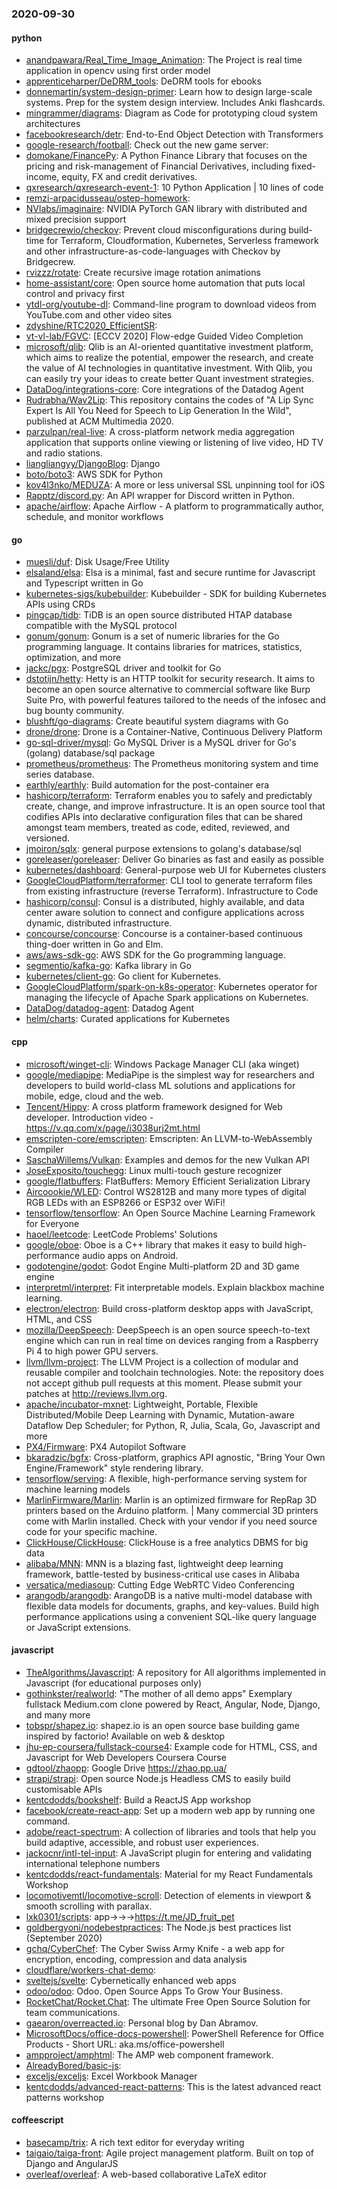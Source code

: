 ### 2020-09-30

#### python
* [anandpawara/Real_Time_Image_Animation](https://github.com/anandpawara/Real_Time_Image_Animation): The Project is real time application in opencv using first order model
* [apprenticeharper/DeDRM_tools](https://github.com/apprenticeharper/DeDRM_tools): DeDRM tools for ebooks
* [donnemartin/system-design-primer](https://github.com/donnemartin/system-design-primer): Learn how to design large-scale systems. Prep for the system design interview. Includes Anki flashcards.
* [mingrammer/diagrams](https://github.com/mingrammer/diagrams):  Diagram as Code for prototyping cloud system architectures
* [facebookresearch/detr](https://github.com/facebookresearch/detr): End-to-End Object Detection with Transformers
* [google-research/football](https://github.com/google-research/football): Check out the new game server:
* [domokane/FinancePy](https://github.com/domokane/FinancePy): A Python Finance Library that focuses on the pricing and risk-management of Financial Derivatives, including fixed-income, equity, FX and credit derivatives.
* [qxresearch/qxresearch-event-1](https://github.com/qxresearch/qxresearch-event-1): 10 Python Application  | 10 lines of code 
* [remzi-arpacidusseau/ostep-homework](https://github.com/remzi-arpacidusseau/ostep-homework): 
* [NVlabs/imaginaire](https://github.com/NVlabs/imaginaire): NVIDIA PyTorch GAN library with distributed and mixed precision support
* [bridgecrewio/checkov](https://github.com/bridgecrewio/checkov): Prevent cloud misconfigurations during build-time for Terraform, Cloudformation, Kubernetes, Serverless framework and other infrastructure-as-code-languages with Checkov by Bridgecrew.
* [rvizzz/rotate](https://github.com/rvizzz/rotate): Create recursive image rotation animations
* [home-assistant/core](https://github.com/home-assistant/core):  Open source home automation that puts local control and privacy first
* [ytdl-org/youtube-dl](https://github.com/ytdl-org/youtube-dl): Command-line program to download videos from YouTube.com and other video sites
* [zdyshine/RTC2020_EfficientSR](https://github.com/zdyshine/RTC2020_EfficientSR): 
* [vt-vl-lab/FGVC](https://github.com/vt-vl-lab/FGVC): [ECCV 2020] Flow-edge Guided Video Completion
* [microsoft/qlib](https://github.com/microsoft/qlib): Qlib is an AI-oriented quantitative investment platform, which aims to realize the potential, empower the research, and create the value of AI technologies in quantitative investment. With Qlib, you can easily try your ideas to create better Quant investment strategies.
* [DataDog/integrations-core](https://github.com/DataDog/integrations-core): Core integrations of the Datadog Agent
* [Rudrabha/Wav2Lip](https://github.com/Rudrabha/Wav2Lip): This repository contains the codes of "A Lip Sync Expert Is All You Need for Speech to Lip Generation In the Wild", published at ACM Multimedia 2020.
* [parzulpan/real-live](https://github.com/parzulpan/real-live): A cross-platform network media aggregation application that supports online viewing or listening of live video, HD TV and radio stations. 
* [liangliangyy/DjangoBlog](https://github.com/liangliangyy/DjangoBlog): Django
* [boto/boto3](https://github.com/boto/boto3): AWS SDK for Python
* [kov4l3nko/MEDUZA](https://github.com/kov4l3nko/MEDUZA): A more or less universal SSL unpinning tool for iOS
* [Rapptz/discord.py](https://github.com/Rapptz/discord.py): An API wrapper for Discord written in Python.
* [apache/airflow](https://github.com/apache/airflow): Apache Airflow - A platform to programmatically author, schedule, and monitor workflows

#### go
* [muesli/duf](https://github.com/muesli/duf): Disk Usage/Free Utility
* [elsaland/elsa](https://github.com/elsaland/elsa):  Elsa is a minimal, fast and secure runtime for Javascript and Typescript written in Go
* [kubernetes-sigs/kubebuilder](https://github.com/kubernetes-sigs/kubebuilder): Kubebuilder - SDK for building Kubernetes APIs using CRDs
* [pingcap/tidb](https://github.com/pingcap/tidb): TiDB is an open source distributed HTAP database compatible with the MySQL protocol
* [gonum/gonum](https://github.com/gonum/gonum): Gonum is a set of numeric libraries for the Go programming language. It contains libraries for matrices, statistics, optimization, and more
* [jackc/pgx](https://github.com/jackc/pgx): PostgreSQL driver and toolkit for Go
* [dstotijn/hetty](https://github.com/dstotijn/hetty): Hetty is an HTTP toolkit for security research. It aims to become an open source alternative to commercial software like Burp Suite Pro, with powerful features tailored to the needs of the infosec and bug bounty community.
* [blushft/go-diagrams](https://github.com/blushft/go-diagrams): Create beautiful system diagrams with Go
* [drone/drone](https://github.com/drone/drone): Drone is a Container-Native, Continuous Delivery Platform
* [go-sql-driver/mysql](https://github.com/go-sql-driver/mysql): Go MySQL Driver is a MySQL driver for Go's (golang) database/sql package
* [prometheus/prometheus](https://github.com/prometheus/prometheus): The Prometheus monitoring system and time series database.
* [earthly/earthly](https://github.com/earthly/earthly): Build automation for the post-container era
* [hashicorp/terraform](https://github.com/hashicorp/terraform): Terraform enables you to safely and predictably create, change, and improve infrastructure. It is an open source tool that codifies APIs into declarative configuration files that can be shared amongst team members, treated as code, edited, reviewed, and versioned.
* [jmoiron/sqlx](https://github.com/jmoiron/sqlx): general purpose extensions to golang's database/sql
* [goreleaser/goreleaser](https://github.com/goreleaser/goreleaser): Deliver Go binaries as fast and easily as possible
* [kubernetes/dashboard](https://github.com/kubernetes/dashboard): General-purpose web UI for Kubernetes clusters
* [GoogleCloudPlatform/terraformer](https://github.com/GoogleCloudPlatform/terraformer): CLI tool to generate terraform files from existing infrastructure (reverse Terraform). Infrastructure to Code
* [hashicorp/consul](https://github.com/hashicorp/consul): Consul is a distributed, highly available, and data center aware solution to connect and configure applications across dynamic, distributed infrastructure.
* [concourse/concourse](https://github.com/concourse/concourse): Concourse is a container-based continuous thing-doer written in Go and Elm.
* [aws/aws-sdk-go](https://github.com/aws/aws-sdk-go): AWS SDK for the Go programming language.
* [segmentio/kafka-go](https://github.com/segmentio/kafka-go): Kafka library in Go
* [kubernetes/client-go](https://github.com/kubernetes/client-go): Go client for Kubernetes.
* [GoogleCloudPlatform/spark-on-k8s-operator](https://github.com/GoogleCloudPlatform/spark-on-k8s-operator): Kubernetes operator for managing the lifecycle of Apache Spark applications on Kubernetes.
* [DataDog/datadog-agent](https://github.com/DataDog/datadog-agent): Datadog Agent
* [helm/charts](https://github.com/helm/charts): Curated applications for Kubernetes

#### cpp
* [microsoft/winget-cli](https://github.com/microsoft/winget-cli): Windows Package Manager CLI (aka winget)
* [google/mediapipe](https://github.com/google/mediapipe): MediaPipe is the simplest way for researchers and developers to build world-class ML solutions and applications for mobile, edge, cloud and the web.
* [Tencent/Hippy](https://github.com/Tencent/Hippy): A cross platform framework designed for Web developer. Introduction video - https://v.qq.com/x/page/i3038urj2mt.html
* [emscripten-core/emscripten](https://github.com/emscripten-core/emscripten): Emscripten: An LLVM-to-WebAssembly Compiler
* [SaschaWillems/Vulkan](https://github.com/SaschaWillems/Vulkan): Examples and demos for the new Vulkan API
* [JoseExposito/touchegg](https://github.com/JoseExposito/touchegg): Linux multi-touch gesture recognizer
* [google/flatbuffers](https://github.com/google/flatbuffers): FlatBuffers: Memory Efficient Serialization Library
* [Aircoookie/WLED](https://github.com/Aircoookie/WLED): Control WS2812B and many more types of digital RGB LEDs with an ESP8266 or ESP32 over WiFi!
* [tensorflow/tensorflow](https://github.com/tensorflow/tensorflow): An Open Source Machine Learning Framework for Everyone
* [haoel/leetcode](https://github.com/haoel/leetcode): LeetCode Problems' Solutions
* [google/oboe](https://github.com/google/oboe): Oboe is a C++ library that makes it easy to build high-performance audio apps on Android.
* [godotengine/godot](https://github.com/godotengine/godot): Godot Engine  Multi-platform 2D and 3D game engine
* [interpretml/interpret](https://github.com/interpretml/interpret): Fit interpretable models. Explain blackbox machine learning.
* [electron/electron](https://github.com/electron/electron): Build cross-platform desktop apps with JavaScript, HTML, and CSS
* [mozilla/DeepSpeech](https://github.com/mozilla/DeepSpeech): DeepSpeech is an open source speech-to-text engine which can run in real time on devices ranging from a Raspberry Pi 4 to high power GPU servers.
* [llvm/llvm-project](https://github.com/llvm/llvm-project): The LLVM Project is a collection of modular and reusable compiler and toolchain technologies. Note: the repository does not accept github pull requests at this moment. Please submit your patches at http://reviews.llvm.org.
* [apache/incubator-mxnet](https://github.com/apache/incubator-mxnet): Lightweight, Portable, Flexible Distributed/Mobile Deep Learning with Dynamic, Mutation-aware Dataflow Dep Scheduler; for Python, R, Julia, Scala, Go, Javascript and more
* [PX4/Firmware](https://github.com/PX4/Firmware): PX4 Autopilot Software
* [bkaradzic/bgfx](https://github.com/bkaradzic/bgfx): Cross-platform, graphics API agnostic, "Bring Your Own Engine/Framework" style rendering library.
* [tensorflow/serving](https://github.com/tensorflow/serving): A flexible, high-performance serving system for machine learning models
* [MarlinFirmware/Marlin](https://github.com/MarlinFirmware/Marlin): Marlin is an optimized firmware for RepRap 3D printers based on the Arduino platform. | Many commercial 3D printers come with Marlin installed. Check with your vendor if you need source code for your specific machine.
* [ClickHouse/ClickHouse](https://github.com/ClickHouse/ClickHouse): ClickHouse is a free analytics DBMS for big data
* [alibaba/MNN](https://github.com/alibaba/MNN): MNN is a blazing fast, lightweight deep learning framework, battle-tested by business-critical use cases in Alibaba
* [versatica/mediasoup](https://github.com/versatica/mediasoup): Cutting Edge WebRTC Video Conferencing
* [arangodb/arangodb](https://github.com/arangodb/arangodb):  ArangoDB is a native multi-model database with flexible data models for documents, graphs, and key-values. Build high performance applications using a convenient SQL-like query language or JavaScript extensions.

#### javascript
* [TheAlgorithms/Javascript](https://github.com/TheAlgorithms/Javascript): A repository for All algorithms implemented in Javascript (for educational purposes only)
* [gothinkster/realworld](https://github.com/gothinkster/realworld): "The mother of all demo apps"  Exemplary fullstack Medium.com clone powered by React, Angular, Node, Django, and many more 
* [tobspr/shapez.io](https://github.com/tobspr/shapez.io): shapez.io is an open source base building game inspired by factorio! Available on web & desktop
* [jhu-ep-coursera/fullstack-course4](https://github.com/jhu-ep-coursera/fullstack-course4): Example code for HTML, CSS, and Javascript for Web Developers Coursera Course
* [gdtool/zhaopp](https://github.com/gdtool/zhaopp): Google Drive https://zhao.pp.ua/
* [strapi/strapi](https://github.com/strapi/strapi):  Open source Node.js Headless CMS to easily build customisable APIs
* [kentcdodds/bookshelf](https://github.com/kentcdodds/bookshelf): Build a ReactJS App workshop
* [facebook/create-react-app](https://github.com/facebook/create-react-app): Set up a modern web app by running one command.
* [adobe/react-spectrum](https://github.com/adobe/react-spectrum): A collection of libraries and tools that help you build adaptive, accessible, and robust user experiences.
* [jackocnr/intl-tel-input](https://github.com/jackocnr/intl-tel-input): A JavaScript plugin for entering and validating international telephone numbers
* [kentcdodds/react-fundamentals](https://github.com/kentcdodds/react-fundamentals): Material for my React Fundamentals Workshop
* [locomotivemtl/locomotive-scroll](https://github.com/locomotivemtl/locomotive-scroll):  Detection of elements in viewport & smooth scrolling with parallax.
* [lxk0301/scripts](https://github.com/lxk0301/scripts): app->->->https://t.me/JD_fruit_pet
* [goldbergyoni/nodebestpractices](https://github.com/goldbergyoni/nodebestpractices):  The Node.js best practices list (September 2020)
* [gchq/CyberChef](https://github.com/gchq/CyberChef): The Cyber Swiss Army Knife - a web app for encryption, encoding, compression and data analysis
* [cloudflare/workers-chat-demo](https://github.com/cloudflare/workers-chat-demo): 
* [sveltejs/svelte](https://github.com/sveltejs/svelte): Cybernetically enhanced web apps
* [odoo/odoo](https://github.com/odoo/odoo): Odoo. Open Source Apps To Grow Your Business.
* [RocketChat/Rocket.Chat](https://github.com/RocketChat/Rocket.Chat): The ultimate Free Open Source Solution for team communications.
* [gaearon/overreacted.io](https://github.com/gaearon/overreacted.io): Personal blog by Dan Abramov.
* [MicrosoftDocs/office-docs-powershell](https://github.com/MicrosoftDocs/office-docs-powershell): PowerShell Reference for Office Products - Short URL: aka.ms/office-powershell
* [ampproject/amphtml](https://github.com/ampproject/amphtml): The AMP web component framework.
* [AlreadyBored/basic-js](https://github.com/AlreadyBored/basic-js): 
* [exceljs/exceljs](https://github.com/exceljs/exceljs): Excel Workbook Manager
* [kentcdodds/advanced-react-patterns](https://github.com/kentcdodds/advanced-react-patterns): This is the latest advanced react patterns workshop

#### coffeescript
* [basecamp/trix](https://github.com/basecamp/trix): A rich text editor for everyday writing
* [taigaio/taiga-front](https://github.com/taigaio/taiga-front): Agile project management platform. Built on top of Django and AngularJS
* [overleaf/overleaf](https://github.com/overleaf/overleaf): A web-based collaborative LaTeX editor

